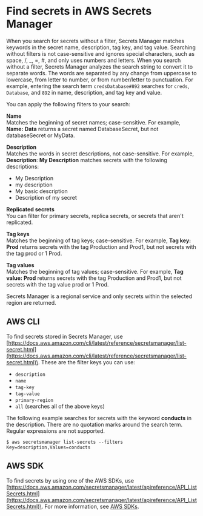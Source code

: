 # Find secrets in AWS Secrets Manager<a name="manage_search-secret"></a>

When you search for secrets without a filter, Secrets Manager matches keywords in the secret name, description, tag key, and tag value\. Searching without filters is not case\-sensitive and ignores special characters, such as space, /, \_, =, \#, and only uses numbers and letters\. When you search without a filter, Secrets Manager analyzes the search string to convert it to separate words\. The words are separated by any change from uppercase to lowercase, from letter to number, or from number/letter to punctuation\. For example, entering the search term `credsDatabase#892` searches for `creds`, `Database`, and `892` in name, description, and tag key and value\.

You can apply the following filters to your search:

**Name**  
Matches the beginning of secret names; case\-sensitive\. For example, **Name:** **Data** returns a secret named DatabaseSecret, but not databaseSecret or MyData\. 

**Description**  
Matches the words in secret descriptions, not case\-sensitive\. For example, **Description**: **My Description** matches secrets with the following descriptions:   
+ My Description
+ my description
+ My basic description
+ Description of my secret

**Replicated secrets**  
You can filter for primary secrets, replica secrets, or secrets that aren't replicated\.

**Tag keys**  
Matches the beginning of tag keys; case\-sensitive\. For example, **Tag key:** **Prod** returns secrets with the tag Production and Prod1, but not secrets with the tag prod or 1 Prod\.

**Tag values**  
Matches the beginning of tag values; case\-sensitive\. For example, **Tag value:** **Prod** returns secrets with the tag Production and Prod1, but not secrets with the tag value prod or 1 Prod\. 

Secrets Manager is a regional service and only secrets within the selected region are returned\.

## AWS CLI<a name="manage_search-secret_cli"></a>

To find secrets stored in Secrets Manager, use [https://docs.aws.amazon.com/cli/latest/reference/secretsmanager/list-secret.html](https://docs.aws.amazon.com/cli/latest/reference/secretsmanager/list-secret.html)\. These are the filter keys you can use:
+ `description`
+ `name`
+ `tag-key`
+ `tag-value`
+ `primary-region`
+ `all` \(searches all of the above keys\)

The following example searches for secrets with the keyword **conducts** in the description\. There are no quotation marks around the search term\. Regular expressions are not supported\.

```
$ aws secretsmanager list-secrets --filters Key=description,Values=conducts
```

## AWS SDK<a name="manage_search-secret_sdk"></a>

To find secrets by using one of the AWS SDKs, use [https://docs.aws.amazon.com/secretsmanager/latest/apireference/API_ListSecrets.html](https://docs.aws.amazon.com/secretsmanager/latest/apireference/API_ListSecrets.html)\. For more information, see [AWS SDKs](asm_access.md#asm-sdks)\.


